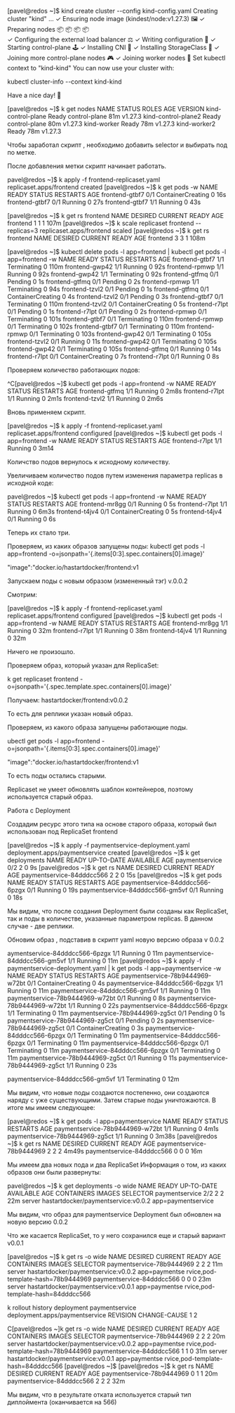 [pavel@redos ~]$ kind create cluster --config kind-config.yaml 
Creating cluster "kind" ...
 ✓ Ensuring node image (kindest/node:v1.27.3) 🖼 
 ✓ Preparing nodes 📦 📦 📦 📦  
 ✓ Configuring the external load balancer ⚖️ 
 ✓ Writing configuration 📜 
 ✓ Starting control-plane 🕹️ 
 ✓ Installing CNI 🔌 
 ✓ Installing StorageClass 💾 
 ✓ Joining more control-plane nodes 🎮 
 ✓ Joining worker nodes 🚜 
Set kubectl context to "kind-kind"
You can now use your cluster with:

kubectl cluster-info --context kind-kind

Have a nice day! 👋

[pavel@redos ~]$  k get nodes
NAME                  STATUS   ROLES           AGE   VERSION
kind-control-plane    Ready    control-plane   81m   v1.27.3
kind-control-plane2   Ready    control-plane   80m   v1.27.3
kind-worker           Ready    <none>          78m   v1.27.3
kind-worker2          Ready    <none>          78m   v1.27.3



Чтобы заработал скрипт , необходимо добавить selector и выбирать под по метке.

После добавления  метки скрипт начинает работать.

pavel@redos ~]$ k apply -f frontend-replicaset.yaml 
replicaset.apps/frontend created
[pavel@redos ~]$ k get pods -w
NAME             READY   STATUS              RESTARTS   AGE
frontend-gtbf7   0/1     ContainerCreating   0          16s
frontend-gtbf7   0/1     Running             0          27s
frontend-gtbf7   1/1     Running             0          43s


[pavel@redos ~]$ k get rs frontend
NAME       DESIRED   CURRENT   READY   AGE
frontend   1         1         1       107m
[pavel@redos ~]$ k scale replicaset frontend --replicas=3
replicaset.apps/frontend scaled
[pavel@redos ~]$ k get rs frontend
NAME       DESIRED   CURRENT   READY   AGE
frontend   3         3         1       108m


[pavel@redos ~]$ kubectl delete pods -l app=frontend | kubectl get pods -l app=frontend -w
NAME             READY   STATUS        RESTARTS   AGE
frontend-gtbf7   1/1     Terminating   0          110m
frontend-gwp42   1/1     Running       0          92s
frontend-rpmwp   1/1     Running       0          92s
frontend-gwp42   1/1     Terminating   0          92s
frontend-gtfmq   0/1     Pending       0          1s
frontend-gtfmq   0/1     Pending       0          2s
frontend-rpmwp   1/1     Terminating   0          94s
frontend-tzvl2   0/1     Pending       0          1s
frontend-gtfmq   0/1     ContainerCreating   0          4s
frontend-tzvl2   0/1     Pending             0          3s
frontend-gtbf7   0/1     Terminating         0          110m
frontend-tzvl2   0/1     ContainerCreating   0          5s
frontend-r7lpt   0/1     Pending             0          1s
frontend-r7lpt   0/1     Pending             0          2s
frontend-rpmwp   0/1     Terminating         0          101s
frontend-gtbf7   0/1     Terminating         0          110m
frontend-rpmwp   0/1     Terminating         0          102s
frontend-gtbf7   0/1     Terminating         0          110m
frontend-rpmwp   0/1     Terminating         0          103s
frontend-gwp42   0/1     Terminating         0          105s
frontend-tzvl2   0/1     Running             0          11s
frontend-gwp42   0/1     Terminating         0          105s
frontend-gwp42   0/1     Terminating         0          105s
frontend-gtfmq   0/1     Running             0          14s
frontend-r7lpt   0/1     ContainerCreating   0          7s
frontend-r7lpt   0/1     Running             0          8s

Проверяем количество работающих подов:

^C[pavel@redos ~]$  kubectl get pods -l app=frontend -w
NAME             READY   STATUS    RESTARTS   AGE
frontend-gtfmq   1/1     Running   0          2m8s
frontend-r7lpt   1/1     Running   0          2m1s
frontend-tzvl2   1/1     Running   0          2m6s

Вновь применяем скрипт.

[pavel@redos ~]$ k apply -f frontend-replicaset.yaml 
replicaset.apps/frontend configured
[pavel@redos ~]$  kubectl get pods -l app=frontend -w
NAME             READY   STATUS    RESTARTS   AGE
frontend-r7lpt   1/1     Running   0          3m14

Количство подов вернулось к исходному  количеству.

Увеличиваем количество подов путем изменения параметра replicas в исходной коде:

pavel@redos ~]$  kubectl get pods -l app=frontend -w
NAME             READY   STATUS              RESTARTS   AGE
frontend-mr8gg   0/1     Running             0          5s
frontend-r7lpt   1/1     Running             0          6m3s
frontend-t4jv4   0/1     ContainerCreating   0          5s
frontend-t4jv4   0/1     Running             0          6s

Теперь их стало три.

Проверяем, из каких образов запущены поды:
kubectl get pods -l app=frontend -o=jsonpath='{.items[0:3].spec.containers[0].image}'



"image":"docker.io/hastartdocker/frontend:v1

Запускаем поды с новым образом (измененный тэг)  v.0.0.2

Смотрим:

[pavel@redos ~]$ k apply -f frontend-replicaset.yaml 
replicaset.apps/frontend configured
[pavel@redos ~]$ kubectl get pods -l app=frontend -w
NAME             READY   STATUS    RESTARTS   AGE
frontend-mr8gg   1/1     Running   0          32m
frontend-r7lpt   1/1     Running   0          38m
frontend-t4jv4   1/1     Running   0          32m

Ничего не произошло. 


Проверяем образ, который указан для ReplicaSet: 

k get replicaset frontend -o=jsonpath='{.spec.template.spec.containers[0].image}'

Получаем: 
hastartdocker/frontend:v0.0.2

То есть  для реплики указан новый образ.

Проверяем, из какого образа запущены работающие поды.

ubectl get pods -l app=frontend -o=jsonpath='{.items[0:3].spec.containers[0].image}'



"image":"docker.io/hastartdocker/frontend:v1


То есть поды остались старыми.


Replicaset не умеет обновлять шаблон контейнеров, поэтому используется старый образ.



Работа с Deployment

Создадим ресурс этого типа на основе старого образа, который был использован под ReplicaSet frontend

[pavel@redos ~]$ k apply -f paymentservice-deployment.yaml 
deployment.apps/paymentservice created
[pavel@redos ~]$ k get deployments
NAME             READY   UP-TO-DATE   AVAILABLE   AGE
paymentservice   0/2     2            0           9s
[pavel@redos ~]$ k get rs
NAME                        DESIRED   CURRENT   READY   AGE
paymentservice-84dddcc566   2         2         0       15s
[pavel@redos ~]$ k get pods
NAME                              READY   STATUS    RESTARTS   AGE
paymentservice-84dddcc566-6pzgx   0/1     Running   0          19s
paymentservice-84dddcc566-gm5vf   0/1     Running   0          18s

Мы видим, что после создания Deployment были созданы как ReplicaSet, так и поды в количестве, указанные параметром replicas. В
 данном случае - две реплики.

Обновим образ , подставив в скрипт yaml новую версию образа v 0.0.2

aymentservice-84dddcc566-6pzgx   1/1     Running   0          11m
paymentservice-84dddcc566-gm5vf   1/1     Running   0          11m
[pavel@redos ~]$ k apply -f paymentservice-deployment.yaml | k get pods -l app=paymentservice -w
NAME                              READY   STATUS              RESTARTS   AGE
paymentservice-78b9444969-w72bt   0/1     ContainerCreating   0          4s
paymentservice-84dddcc566-6pzgx   1/1     Running             0          11m
paymentservice-84dddcc566-gm5vf   1/1     Running             0          11m
paymentservice-78b9444969-w72bt   0/1     Running             0          8s
paymentservice-78b9444969-w72bt   1/1     Running             0          22s
paymentservice-84dddcc566-6pzgx   1/1     Terminating         0          11m
paymentservice-78b9444969-zg5ct   0/1     Pending             0          1s
paymentservice-78b9444969-zg5ct   0/1     Pending             0          2s
paymentservice-78b9444969-zg5ct   0/1     ContainerCreating   0          3s
paymentservice-84dddcc566-6pzgx   0/1     Terminating         0          11m
paymentservice-84dddcc566-6pzgx   0/1     Terminating         0          11m
paymentservice-84dddcc566-6pzgx   0/1     Terminating         0          11m
paymentservice-84dddcc566-6pzgx   0/1     Terminating         0          11m
paymentservice-78b9444969-zg5ct   0/1     Running             0          11s
paymentservice-78b9444969-zg5ct   1/1     Running             0          23s


paymentservice-84dddcc566-gm5vf   1/1     Terminating         0          12m

Мы видим, что новые поды создаются постепенно, они создаются наряду с уже существующими. Затем 
старые поды уничтожаются. В итоге мы имеем следующее:

[pavel@redos ~]$  k get pods -l app=paymentservice 
NAME                              READY   STATUS    RESTARTS   AGE
paymentservice-78b9444969-w72bt   1/1     Running   0          4m1s
paymentservice-78b9444969-zg5ct   1/1     Running   0          3m38s
[pavel@redos ~]$  k get rs
NAME                        DESIRED   CURRENT   READY   AGE
paymentservice-78b9444969   2         2         2       4m49s
paymentservice-84dddcc566   0         0         0       16m

Мы имеем два новых пода и два  ReplicaSet
Информация о том, из каких образов они были развернуты:

pavel@redos ~]$ k get deployments -o wide
NAME             READY   UP-TO-DATE   AVAILABLE   AGE   CONTAINERS   IMAGES                                SELECTOR
paymentservice   2/2     2            2           22m   server       hastartdocker/paymentservice:v0.0.2   app=paymentservice

Мы видим, что образ для paymentservice Deployment был обновлен на новую версию  0.0.2

Что же касается ReplicaSet,  то у него сохранился еще и старый  вариант v0.0.1

[pavel@redos ~]$ k get rs -o wide
NAME                        DESIRED   CURRENT   READY   AGE   CONTAINERS   IMAGES                                SELECTOR
paymentservice-78b9444969   2         2         2       11m   server       hastartdocker/paymentservice:v0.0.2   app=paymentse
rvice,pod-template-hash=78b9444969
paymentservice-84dddcc566   0         0         0       23m   server       hastartdocker/paymentservice:v0.0.1   app=paymentse
rvice,pod-template-hash=84dddcc566

k rollout history deployment paymentservice
deployment.apps/paymentservice 
REVISION  CHANGE-CAUSE
1         <none>
2         <none>


C[pavel@redos ~]k get rs -o wide
NAME                        DESIRED   CURRENT   READY   AGE   CONTAINERS   IMAGES                                SELECTOR
paymentservice-78b9444969   2         2         2       20m   server       hastartdocker/paymentservice:v0.0.2   app=paymentse
rvice,pod-template-hash=78b9444969
paymentservice-84dddcc566   1         1         0       31m   server       hastartdocker/paymentservice:v0.0.1   app=paymentse
rvice,pod-template-hash=84dddcc566
[pavel@redos ~]$ 
[pavel@redos ~]$ k get rs
NAME                        DESIRED   CURRENT   READY   AGE
paymentservice-78b9444969   0         1         1       20m
paymentservice-84dddcc566   2         2         2       32m

Мы видим, что в результате отката используется старый тип диплоймента (оканчивается на 566)
